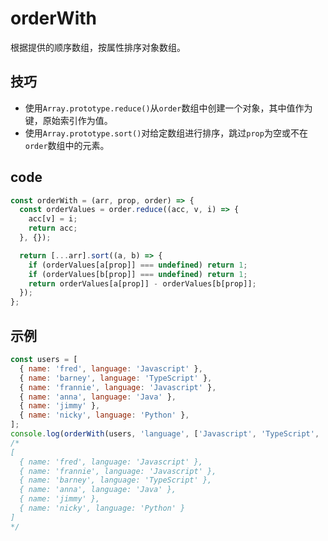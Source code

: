 # orderWith

根据提供的顺序数组，按属性排序对象数组。

## 技巧

- 使用`Array.prototype.reduce()`从`order`数组中创建一个对象，其中值作为键，原始索引作为值。
- 使用`Array.prototype.sort()`对给定数组进行排序，跳过`prop`为空或不在`order`数组中的元素。

## code

```js
const orderWith = (arr, prop, order) => {
  const orderValues = order.reduce((acc, v, i) => {
    acc[v] = i;
    return acc;
  }, {});

  return [...arr].sort((a, b) => {
    if (orderValues[a[prop]] === undefined) return 1;
    if (orderValues[b[prop]] === undefined) return 1;
    return orderValues[a[prop]] - orderValues[b[prop]];
  });
};
```

## 示例

```js
const users = [
  { name: 'fred', language: 'Javascript' },
  { name: 'barney', language: 'TypeScript' },
  { name: 'frannie', language: 'Javascript' },
  { name: 'anna', language: 'Java' },
  { name: 'jimmy' },
  { name: 'nicky', language: 'Python' },
];
console.log(orderWith(users, 'language', ['Javascript', 'TypeScript', 'Java']));
/* 
[
  { name: 'fred', language: 'Javascript' },
  { name: 'frannie', language: 'Javascript' },
  { name: 'barney', language: 'TypeScript' },
  { name: 'anna', language: 'Java' },
  { name: 'jimmy' },
  { name: 'nicky', language: 'Python' }
]
*/
```
